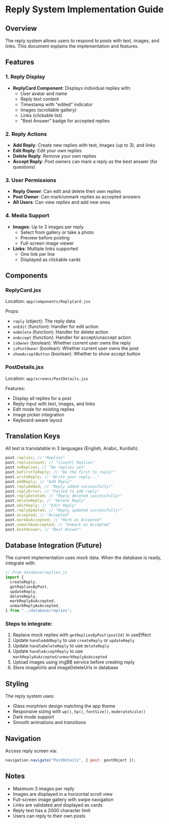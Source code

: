 # Reply System Implementation Guide

## Overview

The reply system allows users to respond to posts with text, images, and links. This document explains the implementation and features.

## Features

### 1. Reply Display

- **ReplyCard Component**: Displays individual replies with:
  - User avatar and name
  - Reply text content
  - Timestamp with "edited" indicator
  - Images (scrollable gallery)
  - Links (clickable list)
  - "Best Answer" badge for accepted replies

### 2. Reply Actions

- **Add Reply**: Create new replies with text, images (up to 3), and links
- **Edit Reply**: Edit your own replies
- **Delete Reply**: Remove your own replies
- **Accept Reply**: Post owners can mark a reply as the best answer (for questions)

### 3. User Permissions

- **Reply Owner**: Can edit and delete their own replies
- **Post Owner**: Can mark/unmark replies as accepted answers
- **All Users**: Can view replies and add new ones

### 4. Media Support

- **Images**: Up to 3 images per reply
  - Select from gallery or take a photo
  - Preview before posting
  - Full-screen image viewer
- **Links**: Multiple links supported
  - One link per line
  - Displayed as clickable cards

## Components

### ReplyCard.jsx

Location: `app/components/ReplyCard.jsx`

Props:

- `reply` (object): The reply data
- `onEdit` (function): Handler for edit action
- `onDelete` (function): Handler for delete action
- `onAccept` (function): Handler for accept/unaccept action
- `isOwner` (boolean): Whether current user owns the reply
- `isPostOwner` (boolean): Whether current user owns the post
- `showAcceptButton` (boolean): Whether to show accept button

### PostDetails.jsx

Location: `app/screens/PostDetails.jsx`

Features:

- Display all replies for a post
- Reply input with text, images, and links
- Edit mode for existing replies
- Image picker integration
- Keyboard-aware layout

## Translation Keys

All text is translatable in 3 languages (English, Arabic, Kurdish):

```javascript
post.replies; // "Replies"
post.repliesCount; // "{count} Replies"
post.noReplies; // "No replies yet"
post.beFirstToReply; // "Be the first to reply!"
post.writeReply; // "Write your reply..."
post.addReply; // "Add Reply"
post.replyAdded; // "Reply added successfully!"
post.replyError; // "Failed to add reply"
post.replyDeleted; // "Reply deleted successfully!"
post.deleteReply; // "Delete Reply"
post.editReply; // "Edit Reply"
post.replyUpdated; // "Reply updated successfully!"
post.accepted; // "Accepted"
post.markAsAccepted; // "Mark as Accepted"
post.unmarkAsAccepted; // "Unmark as Accepted"
post.bestAnswer; // "Best Answer"
```

## Database Integration (Future)

The current implementation uses mock data. When the database is ready, integrate with:

```javascript
// From database/replies.js
import {
  createReply,
  getRepliesByPost,
  updateReply,
  deleteReply,
  markReplyAsAccepted,
  unmarkReplyAsAccepted,
} from "../database/replies";
```

### Steps to integrate:

1. Replace mock replies with `getRepliesByPost(postId)` in useEffect
2. Update `handleAddReply` to use `createReply` or `updateReply`
3. Update `handleDeleteReply` to use `deleteReply`
4. Update `handleAcceptReply` to use `markReplyAsAccepted/unmarkReplyAsAccepted`
5. Upload images using imgBB service before creating reply
6. Store imageUrls and imageDeleteUrls in database

## Styling

The reply system uses:

- Glass morphism design matching the app theme
- Responsive sizing with `wp()`, `hp()`, `fontSize()`, `moderateScale()`
- Dark mode support
- Smooth animations and transitions

## Navigation

Access reply screen via:

```javascript
navigation.navigate("PostDetails", { post: postObject });
```

## Notes

- Maximum 3 images per reply
- Images are displayed in a horizontal scroll view
- Full-screen image gallery with swipe navigation
- Links are validated and displayed as cards
- Reply text has a 2000 character limit
- Users can reply to their own posts
